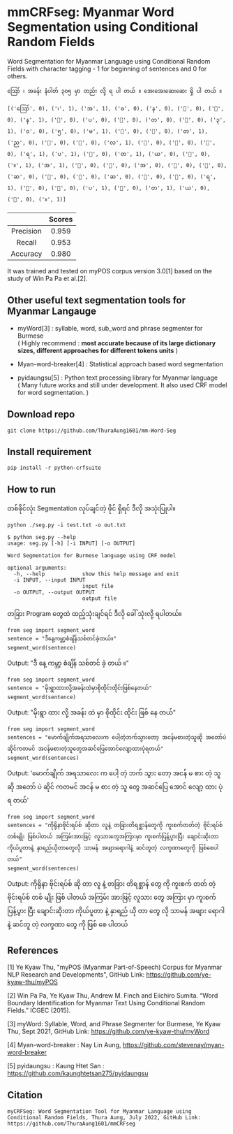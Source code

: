 # mmCRFseg: Myanmar Word Segmentation using Conditional Random Fields

Word Segmentation for Myanmar Language using Conditional Random Fields with character tagging - 1 for beginning of sentences and 0 for others.

```{r, engine='bash', count_lines}
ဪ ၊ အခန်း နံပါတ် ၃၀၅ မှာ တည်း လို့ ရ ပါ တယ် ။ အေးအေးဆေးဆေး ရှိ ပါ တယ် ။
```

```{r, engine='bash', count_lines}
[('ဪ', 0), ('၊', 1), ('အ', 1), ('ခ', 0), ('န', 0), ('်', 0), ('း', 0), ('န', 1), ('ံ', 0), ('ပ', 0), ('ါ', 0), ('တ', 0), ('်', 0), ('၃', 1), ('၀', 0), ('၅', 0), ('မ', 1), ('ှ', 0), ('ာ', 0), ('တ', 1), ('ည', 0), ('်', 0), ('း', 0), ('လ', 1), ('ိ', 0), ('ု', 0), ('့', 0), ('ရ', 1), ('ပ', 1), ('ါ', 0), ('တ', 1), ('ယ', 0), ('်', 0), ('။', 1), ('အ', 1), ('ေ', 0), ('း', 0), ('အ', 0), ('ေ', 0), ('း', 0), ('ဆ', 0), ('ေ', 0), ('း', 0), ('ဆ', 0), ('ေ', 0), ('း', 0), ('ရ', 1), ('ှ', 0), ('ိ', 0), ('ပ', 1), ('ါ', 0), ('တ', 1), ('ယ', 0), ('်', 0), ('။', 1)]
```

|                             | Scores       |
|:---------------------------:|:------------:|
| Precision                   | 0.959        |
| Recall                      | 0.953        |
| Accuracy                    | 0.980        |

It was trained and tested on myPOS corpus version 3.0[1] based on the study of Win Pa Pa et al.[2]. 

## Other useful text segmentation tools for Myanmar Langauge
- myWord[3] : syllable, word, sub_word and phrase segmenter for Burmese <br />
( Highly recommend : **most accurate because of its large dictionary sizes, different approaches for different tokens units** )

- Myan-word-breaker[4] : Statistical approach based word segmentation

- pyidaungsu[5] : Python text processing library for Myanmar language <br />
( Many future works and still under development. It also used CRF model for word segmentation. )

## Download repo

```{r, engine='bash', count_lines}
git clone https://github.com/ThuraAung1601/mm-Word-Seg
```

## Install requirement

```{r, engine='bash', count_lines}
pip install -r python-crfsuite
```

## How to run

တစ်ဖိုင်လုံး Segmentation လုပ်ချင်တဲ့ ဖိုင် ရှိရင် ဒီလို အသုံးပြုပါ။

```{r, engine='bash', count_lines}
python ./seg.py -i test.txt -o out.txt
```

```{r, engine='bash', count_lines}
$ python seg.py --help
usage: seg.py [-h] [-i INPUT] [-o OUTPUT]

Word Segmentation for Burmese language using CRF model

optional arguments:
  -h, --help            show this help message and exit
  -i INPUT, --input INPUT
                        input file
  -o OUTPUT, --output OUTPUT
                        output file
```

တခြား Program ​တွေထဲ ထည့်သုံးချင်ရင် ဒီလို ​ခေါ် သုံးလို့ ရပါတယ်။

```{r, engine='bash', count_lines}
from seg import segment_word
sentence = "ဒီနေ့ကမ္ဘာ့စံချိန်သစ်တင်ခဲ့တယ်။"
segment_word(sentence)
```

Output: "ဒီ နေ့ ကမ္ဘာ့ စံချိန် သစ်တင် ခဲ့ တယ် ။"


```{r, engine='bash', count_lines}
from seg import segment_word
sentence = "မိုးရွာထားလို့အခန်းထဲမှာစိုထိုင်းထိုင်းဖြစ်နေတယ်"
segment_word(sentence)
```

Output: "မိုးရွာ ထား လို့ အခန်း ထဲ မှာ စိုထိုင်း ထိုင်း ဖြစ် နေ တယ်"

```{r, engine='bash', count_lines}
from seg import segment_word
sentences = "မောက်ချိုက်အရသာလေးက ပေါ့တဲ့ဘက်သွားတော့ အငန်မစားတဲ့သူဆို အတော်ပဲ ဆိုင်ကတမင် အငန်မစားတဲ့သူတွေအဆင်ပြေအောင်လျော့ထားပုံရတယ်"
segment_word(sentences)
```
Output: 'မောက်ချိုက် အရသာလေး က ပေါ့ တဲ့ ဘက် သွား တော့ အငန် မ စား တဲ့ သူ ဆို အတော် ပဲ ဆိုင် ကတမင် အငန် မ စား တဲ့ သူ တွေ အဆင်ပြေ အောင် လျော့ ထား ပုံ ရ တယ်'

```{r, engine='bash', count_lines}
from seg import segment_word
sentences = "ကိုရိုနာဗိုင်းရပ်စ် ဆိုတာ လူနဲ့ တခြားတိရစ္ဆာန်တွေကို ကူးစက်တတ်တဲ့ ဗိုင်းရပ်စ် တစ်မျိုး ဖြစ်ပါတယ် အကြမ်းအားဖြင့် လူသားတွေအကြားမှာ ကူးစက်ပြန့်ပွားပြီး ချောင်းဆိုးတာ ကိုယ်ပူတာနဲ့ နှာရည်ယိုတာတွေလို သာမန် အဖျားရောဂါနဲ့ ဆင်တူတဲ့ လက္ခဏာတွေကို ဖြစ်စေပါတယ်"
segment_word(sentences)
```
Output: ကိုရိုနာ ဗိုင်းရပ်စ် ဆို တာ လူ နဲ့ တခြား တိရစ္ဆာန် တွေ ကို ကူးစက် တတ် တဲ့ ဗိုင်းရပ်စ် တစ် မျိုး ဖြစ် ပါတယ် အကြမ်း အားဖြင့် လူသား တွေ အကြား မှာ ကူးစက် ပြန့်ပွား ပြီး ချောင်းဆိုးတာ ကိုယ်ပူတာ နဲ့ နှာရည် ယို တာ တွေ လို သာမန် အဖျား ရောဂါ နဲ့ ဆင်တူ တဲ့ လက္ခဏာ တွေ ကို ဖြစ် စေ ပါတယ် 

## References

[1] Ye Kyaw Thu, "myPOS (Myanmar Part-of-Speech) Corpus for Myanmar NLP Research and Developments", GitHub Link: https://github.com/ye-kyaw-thu/myPOS

[2] Win Pa Pa, Ye Kyaw Thu, Andrew M. Finch and Eiichiro Sumita. “Word Boundary Identification for Myanmar Text Using Conditional Random Fields.” ICGEC (2015).

[3] myWord: Syllable, Word, and Phrase Segmenter for Burmese, Ye Kyaw Thu, Sept 2021, GitHub Link: https://github.com/ye-kyaw-thu/myWord  

[4] Myan-word-breaker : Nay Lin Aung, https://github.com/stevenay/myan-word-breaker 

[5] pyidaungsu : Kaung Htet San : https://github.com/kaunghtetsan275/pyidaungsu

## Citation
```
myCRFSeg: Word Segmentation Tool for Myanmar Language using Conditional Random Fields, Thura Aung, July 2022, GitHub Link: https://github.com/ThuraAung1601/mmCRFseg  
```
